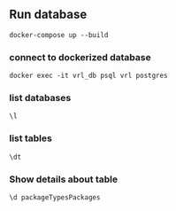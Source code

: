 ## Run database

```
docker-compose up --build
```

### connect to dockerized database

```
docker exec -it vrl_db psql vrl postgres
```

### list databases

```
\l
```

### list tables

```
\dt
```

### Show details about table

```
\d packageTypesPackages
```
